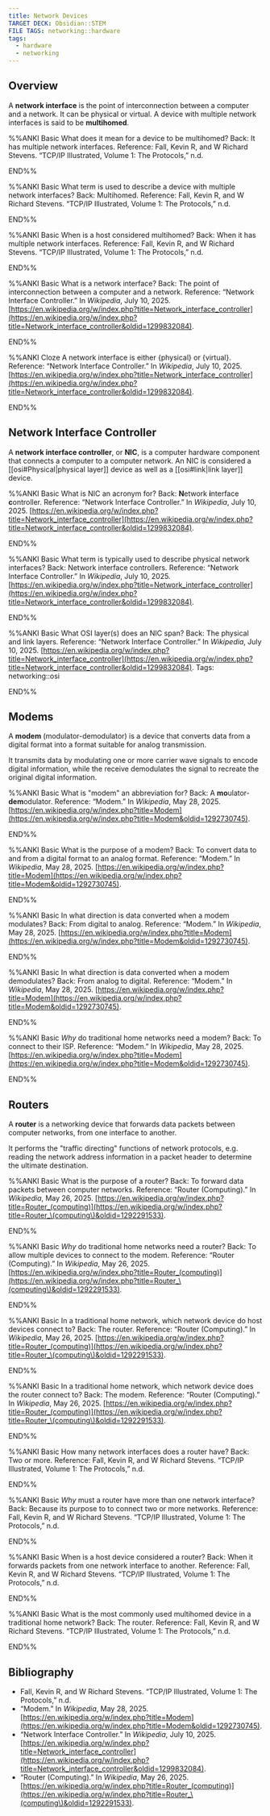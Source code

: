 ```yaml
---
title: Network Devices
TARGET DECK: Obsidian::STEM
FILE TAGS: networking::hardware
tags:
  - hardware
  - networking
---
```


## Overview

A **network interface** is the point of interconnection between a computer and a network. It can be physical or virtual. A device with multiple network interfaces is said to be **multihomed**.

%%ANKI
Basic
What does it mean for a device to be multihomed?
Back: It has multiple network interfaces.
Reference: Fall, Kevin R, and W Richard Stevens. “TCP/IP Illustrated, Volume 1: The Protocols,” n.d.
<!--ID: 1750171974186-->
END%%

%%ANKI
Basic
What term is used to describe a device with multiple network interfaces?
Back: Multihomed.
Reference: Fall, Kevin R, and W Richard Stevens. “TCP/IP Illustrated, Volume 1: The Protocols,” n.d.
<!--ID: 1750171974195-->
END%%

%%ANKI
Basic
When is a host considered multihomed?
Back: When it has multiple network interfaces.
Reference: Fall, Kevin R, and W Richard Stevens. “TCP/IP Illustrated, Volume 1: The Protocols,” n.d.
<!--ID: 1750171974198-->
END%%

%%ANKI
Basic
What is a network interface?
Back: The point of interconnection between a computer and a network.
Reference: “Network Interface Controller.” In _Wikipedia_, July 10, 2025. [https://en.wikipedia.org/w/index.php?title=Network_interface_controller](https://en.wikipedia.org/w/index.php?title=Network_interface_controller&oldid=1299832084).
<!--ID: 1752196389610-->
END%%

%%ANKI
Cloze
A network interface is either {physical} or {virtual}.
Reference: “Network Interface Controller.” In _Wikipedia_, July 10, 2025. [https://en.wikipedia.org/w/index.php?title=Network_interface_controller](https://en.wikipedia.org/w/index.php?title=Network_interface_controller&oldid=1299832084).
<!--ID: 1752196389619-->
END%%

## Network Interface Controller

A **network interface controller**, or **NIC**, is a computer hardware component that connects a computer to a computer network. An NIC is considered a [[osi#Physical|physical layer]] device as well as a [[osi#link|link layer]] device.

%%ANKI
Basic
What is NIC an acronym for?
Back: **N**etwork **i**nterface **c**ontroller.
Reference: “Network Interface Controller.” In _Wikipedia_, July 10, 2025. [https://en.wikipedia.org/w/index.php?title=Network_interface_controller](https://en.wikipedia.org/w/index.php?title=Network_interface_controller&oldid=1299832084).
<!--ID: 1752196389626-->
END%%

%%ANKI
Basic
What term is typically used to describe physical network interfaces?
Back: Network interface controllers.
Reference: “Network Interface Controller.” In _Wikipedia_, July 10, 2025. [https://en.wikipedia.org/w/index.php?title=Network_interface_controller](https://en.wikipedia.org/w/index.php?title=Network_interface_controller&oldid=1299832084).
<!--ID: 1752196389628-->
END%%

%%ANKI
Basic
What OSI layer(s) does an NIC span?
Back: The physical and link layers.
Reference: “Network Interface Controller.” In _Wikipedia_, July 10, 2025. [https://en.wikipedia.org/w/index.php?title=Network_interface_controller](https://en.wikipedia.org/w/index.php?title=Network_interface_controller&oldid=1299832084).
Tags: networking::osi
<!--ID: 1752196389631-->
END%%

## Modems

A **modem** (modulator-demodulator) is a device that converts data from a digital format into a format suitable for analog transmission.

It transmits data by modulating one or more carrier wave signals to encode digital information, while the receive demodulates the signal to recreate the original digital information.

%%ANKI
Basic
What is "modem" an abbreviation for?
Back: A **mo**ulator-**dem**odulator.
Reference: “Modem.” In _Wikipedia_, May 28, 2025. [https://en.wikipedia.org/w/index.php?title=Modem](https://en.wikipedia.org/w/index.php?title=Modem&oldid=1292730745).
<!--ID: 1750171974203-->
END%%

%%ANKI
Basic
What is the purpose of a modem?
Back: To convert data to and from a digital format to an analog format.
Reference: “Modem.” In _Wikipedia_, May 28, 2025. [https://en.wikipedia.org/w/index.php?title=Modem](https://en.wikipedia.org/w/index.php?title=Modem&oldid=1292730745).
<!--ID: 1750171974205-->
END%%

%%ANKI
Basic
In what direction is data converted when a modem modulates?
Back: From digital to analog.
Reference: “Modem.” In _Wikipedia_, May 28, 2025. [https://en.wikipedia.org/w/index.php?title=Modem](https://en.wikipedia.org/w/index.php?title=Modem&oldid=1292730745).
<!--ID: 1750171974208-->
END%%

%%ANKI
Basic
In what direction is data converted when a modem demodulates?
Back: From analog to digital.
Reference: “Modem.” In _Wikipedia_, May 28, 2025. [https://en.wikipedia.org/w/index.php?title=Modem](https://en.wikipedia.org/w/index.php?title=Modem&oldid=1292730745).
<!--ID: 1750171974211-->
END%%

%%ANKI
Basic
*Why* do traditional home networks need a modem?
Back: To connect to their ISP.
Reference: “Modem.” In _Wikipedia_, May 28, 2025. [https://en.wikipedia.org/w/index.php?title=Modem](https://en.wikipedia.org/w/index.php?title=Modem&oldid=1292730745).
<!--ID: 1750171974214-->
END%%

## Routers

A **router** is a networking device that forwards data packets between computer networks, from one interface to another.

It performs the "traffic directing" functions of network protocols, e.g. reading the network address information in a packet header to determine the ultimate destination.

%%ANKI
Basic
What is the purpose of a router?
Back: To forward data packets between computer networks.
Reference: “Router (Computing).” In _Wikipedia_, May 26, 2025. [https://en.wikipedia.org/w/index.php?title=Router_(computing)](https://en.wikipedia.org/w/index.php?title=Router_\(computing\)&oldid=1292291533).
<!--ID: 1750171974216-->
END%%

%%ANKI
Basic
*Why* do traditional home networks need a router?
Back: To allow multiple devices to connect to the modem.
Reference: “Router (Computing).” In _Wikipedia_, May 26, 2025. [https://en.wikipedia.org/w/index.php?title=Router_(computing)](https://en.wikipedia.org/w/index.php?title=Router_\(computing\)&oldid=1292291533).
<!--ID: 1750171974219-->
END%%

%%ANKI
Basic
In a traditional home network, which network device do host devices connect to?
Back: The router.
Reference: “Router (Computing).” In _Wikipedia_, May 26, 2025. [https://en.wikipedia.org/w/index.php?title=Router_(computing)](https://en.wikipedia.org/w/index.php?title=Router_\(computing\)&oldid=1292291533).
<!--ID: 1750171974222-->
END%%

%%ANKI
Basic
In a traditional home network, which network device does the router connect to?
Back: The modem.
Reference: “Router (Computing).” In _Wikipedia_, May 26, 2025. [https://en.wikipedia.org/w/index.php?title=Router_(computing)](https://en.wikipedia.org/w/index.php?title=Router_\(computing\)&oldid=1292291533).
<!--ID: 1750171974225-->
END%%

%%ANKI
Basic
How many network interfaces does a router have?
Back: Two or more.
Reference: Fall, Kevin R, and W Richard Stevens. “TCP/IP Illustrated, Volume 1: The Protocols,” n.d.
<!--ID: 1750171974228-->
END%%

%%ANKI
Basic
*Why* must a router have more than one network interface?
Back: Because its purpose to to connect two or more networks.
Reference: Fall, Kevin R, and W Richard Stevens. “TCP/IP Illustrated, Volume 1: The Protocols,” n.d.
<!--ID: 1750171974231-->
END%%

%%ANKI
Basic
When is a host device considered a router?
Back: When it forwards packets from one network interface to another.
Reference: Fall, Kevin R, and W Richard Stevens. “TCP/IP Illustrated, Volume 1: The Protocols,” n.d.
<!--ID: 1750171974234-->
END%%

%%ANKI
Basic
What is the most commonly used multihomed device in a traditional home network?
Back: The router.
Reference: Fall, Kevin R, and W Richard Stevens. “TCP/IP Illustrated, Volume 1: The Protocols,” n.d.
<!--ID: 1750171974200-->
END%%

## Bibliography

* Fall, Kevin R, and W Richard Stevens. “TCP/IP Illustrated, Volume 1: The Protocols,” n.d.
* “Modem.” In _Wikipedia_, May 28, 2025. [https://en.wikipedia.org/w/index.php?title=Modem](https://en.wikipedia.org/w/index.php?title=Modem&oldid=1292730745).
* “Network Interface Controller.” In _Wikipedia_, July 10, 2025. [https://en.wikipedia.org/w/index.php?title=Network_interface_controller](https://en.wikipedia.org/w/index.php?title=Network_interface_controller&oldid=1299832084).
* “Router (Computing).” In _Wikipedia_, May 26, 2025. [https://en.wikipedia.org/w/index.php?title=Router_(computing)](https://en.wikipedia.org/w/index.php?title=Router_\(computing\)&oldid=1292291533).